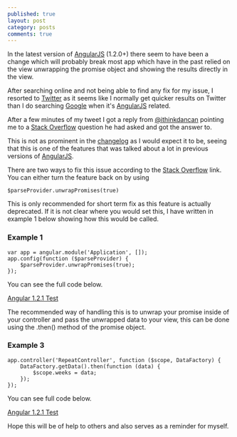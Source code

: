 ```yaml
---
published: true
layout: post
category: posts
comments: true
---
```


In the latest version of [AngularJS][] (1.2.0+) there seem to have been a change which will probably break most app which have in the past relied on the view unwrapping the promise object and showing the results directly in the view.

After searching online and not being able to find any fix for my issue, I resorted to [Twitter][] as it seems like I normally get quicker results on Twitter than I do searching [Google][] when it's [AngularJS][] related.

After a few minutes of my tweet I got a reply from [@ithinkdancan](https://twitter.com/ithinkdancan) pointing me to a [Stack Overflow][stackoverflow] question he had asked and got the answer to.

This is not as prominent in the [changelog][] as I would expect it to be, seeing that this is one of the features that was talked about a lot in previous versions of [AngularJS][].

There are two ways to fix this issue according to the [Stack Overflow][stackoverflow] link. You can either turn the feature back on by using

	$parseProvider.unwrapPromises(true)

This is only recommended for short term fix as this feature is actually deprecated. If it is not clear where you would set this, I have written in example 1 below showing how this would be called.

### Example 1

	var app = angular.module('Application', []);
	app.config(function ($parseProvider) {
		$parseProvider.unwrapPromises(true);
	});
    
You can see the full code below.

<a class="jsbin-embed" href="http://jsbin.com/asOQeHU/2/embed?js">Angular 1.2.1 Test</a><script src="http://static.jsbin.com/js/embed.js"></script>
    
The recommended way of handling this is to unwrap your promise inside of your controller and pass the unwrapped data to your view, this can be done using the .then() method of the promise object.

### Example 3

	app.controller('RepeatController', function ($scope, DataFactory) {
  		DataFactory.getData().then(function (data) {
    		$scope.weeks = data;
  		});
	});
    
You can see full code below.

<a class="jsbin-embed" href="http://jsbin.com/UwuJacI/1/embed?js">Angular 1.2.1 Test</a><script src="http://static.jsbin.com/js/embed.js"></script>

Hope this will be of help to others and also serves as a reminder for myself.

[Twitter]: http://twitter.com
[Google]: http://www.google.com
[changelog]: https://github.com/angular/angular.js/blob/master/CHANGELOG.md#bug-fixes-2
[AngularJS]: http://angularjs.org
[stackoverflow]: http://stackoverflow.com/questions/19472017/angularjs-promise-not-binding-to-template-in-1-2